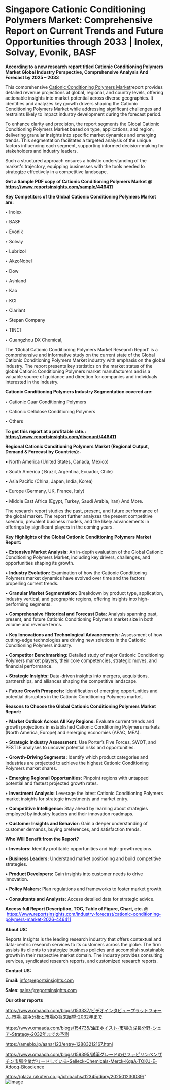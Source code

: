 # Singapore Cationic Conditioning Polymers Market: Comprehensive Report on Current Trends and Future Opportunities through 2033 | Inolex, Solvay, Evonik, BASF

<strong>According to a new research report titled Cationic Conditioning Polymers Market Global Industry Perspective, Comprehensive Analysis And Forecast by 2025 – 2033</strong>

This comprehensive <a href=https://www.reportsinsights.com/sample/446411>Cationic Conditioning Polymers Market</a>report provides detailed revenue projections at global, regional, and country levels, offering actionable insights into market potential across diverse geographies. It identifies and analyzes key growth drivers shaping the Cationic Conditioning Polymers Market while addressing significant challenges and restraints likely to impact industry development during the forecast period.

To enhance clarity and precision, the report segments the Global Cationic Conditioning Polymers Market based on type, applications, and region, delivering granular insights into specific market dynamics and emerging trends. This segmentation facilitates a targeted analysis of the unique factors influencing each segment, supporting informed decision-making for stakeholders and industry leaders.

Such a structured approach ensures a holistic understanding of the market's trajectory, equipping businesses with the tools needed to strategize effectively in a competitive landscape.

<strong>Get a Sample PDF copy of Cationic Conditioning Polymers Market </strong><strong>@<a href=https://www.reportsinsights.com/sample/446411 style=color:#0000ff;> https://www.reportsinsights.com/sample/446411</a></strong></font>

<strong>Key Competitors of the Global Cationic Conditioning Polymers Market are:</strong>

‣ Inolex

‣ BASF

‣ Evonik

‣ Solvay

‣ Lubrizol

‣ AkzoNobel

‣ Dow

‣ Ashland

‣ Kao

‣ KCI

‣ Clariant

‣ Stepan Company

‣ TINCI

‣ Guangzhou DX Chemical,

The ‘Global Cationic Conditioning Polymers Market Research Report’ is a comprehensive and informative study on the current state of the Global Cationic Conditioning Polymers Market industry with emphasis on the global industry. The report presents key statistics on the market status of the global Cationic Conditioning Polymers market manufacturers and is a valuable source of guidance and direction for companies and individuals interested in the industry.

<strong>Cationic Conditioning Polymers Industry Segmentation covered are:</strong>

‣ Cationic Guar Conditioning Polymers

‣ Cationic Cellulose Conditioning Polymers

‣ Others

<strong>To get this report at a profitable rate.: <a href=https://www.reportsinsights.com/discount/446411 style=color:#0000ff;>https://www.reportsinsights.com/discount/446411</a></strong></font>

<strong>Regional Cationic Conditioning Polymers Market (Regional Output, Demand &amp; Forecast by Countries):-</strong>

• North America (United States, Canada, Mexico)

• South America ( Brazil, Argentina, Ecuador, Chile)

• Asia Pacific (China, Japan, India, Korea)

• Europe (Germany, UK, France, Italy)

• Middle East Africa (Egypt, Turkey, Saudi Arabia, Iran) And More.

The research report studies the past, present, and future performance of the global market. The report further analyzes the present competitive scenario, prevalent business models, and the likely advancements in offerings by significant players in the coming years.

<strong>Key Highlights of the Global Cationic Conditioning Polymers Market Report:</strong>

• <strong>Extensive Market Analysis:</strong> An in-depth evaluation of the Global Cationic Conditioning Polymers Market, including key drivers, challenges, and opportunities shaping its growth.

• <strong>Industry Evolution:</strong> Examination of how the Cationic Conditioning Polymers market dynamics have evolved over time and the factors propelling current trends.

• <strong>Granular Market Segmentation:</strong> Breakdown by product type, application, industry vertical, and geographic regions, offering insights into high-performing segments.

• <strong>Comprehensive Historical and Forecast Data:</strong> Analysis spanning past, present, and future Cationic Conditioning Polymers market size in both volume and revenue terms.

• <strong>Key Innovations and Technological Advancements:</strong> Assessment of how cutting-edge technologies are driving new solutions in the Cationic Conditioning Polymers industry.

• <strong>Competitor Benchmarking:</strong> Detailed study of major Cationic Conditioning Polymers market players, their core competencies, strategic moves, and financial performance.

• <strong>Strategic Insights:</strong> Data-driven insights into mergers, acquisitions, partnerships, and alliances shaping the competitive landscape.

• <strong>Future Growth Prospects:</strong> Identification of emerging opportunities and potential disruptors in the Cationic Conditioning Polymers market.

<strong>Reasons to Choose the Global Cationic Conditioning Polymers Market Report:</strong>

• <strong>Market Outlook Across All Key Regions:</strong> Evaluate current trends and growth projections in established Cationic Conditioning Polymers markets (North America, Europe) and emerging economies (APAC, MEA).

• <strong>Strategic Industry Assessment:</strong> Use Porter’s Five Forces, SWOT, and PESTLE analyses to uncover potential risks and opportunities.

• <strong>Growth-Driving Segments:</strong> Identify which product categories and industries are projected to achieve the highest Cationic Conditioning Polymers market shares.

• <strong>Emerging Regional Opportunities:</strong> Pinpoint regions with untapped potential and fastest projected growth rates.

• <strong>Investment Analysis:</strong> Leverage the latest Cationic Conditioning Polymers market insights for strategic investments and market entry.

• <strong>Competitive Intelligence:</strong> Stay ahead by learning about strategies employed by industry leaders and their innovation roadmaps.

• <strong>Customer Insights and Behavior:</strong> Gain a deeper understanding of customer demands, buying preferences, and satisfaction trends.

<strong>Who Will Benefit from the Report?</strong>

• <strong>Investors:</strong> Identify profitable opportunities and high-growth regions.

• <strong>Business Leaders:</strong> Understand market positioning and build competitive strategies.

• <strong>Product Developers:</strong> Gain insights into customer needs to drive innovation.

• <strong>Policy Makers:</strong> Plan regulations and frameworks to foster market growth.

• <strong>Consultants and Analysts:</strong> Access detailed data for strategic advice.
</ul>
<strong>Access full Report Description, TOC, Table of Figure, Chart, etc. </strong>@  <a href=https://www.reportsinsights.com/industry-forecast/cationic-conditioning-polymers-market-2026-446411 style=color:#0000ff;>https://www.reportsinsights.com/industry-forecast/cationic-conditioning-polymers-market-2026-446411</a></font>

<strong><strong>About US</strong>:</strong>

Reports Insights is the leading research industry that offers contextual and data-centric research services to its customers across the globe. The firm assists its clients to strategize business policies and accomplish sustainable growth in their respective market domain. The industry provides consulting services, syndicated research reports, and customized research reports.

<strong>Contact US:</strong>

<p class=""""><b>Email:</b> <a href=mailto:info@reportsinsights.com>info@reportsinsights.com</a></p>
<p class=""""><b>Sales:</b> <a href=mailto:sales@reportsinsights.com>sales@reportsinsights.com</a></p>

<strong>Our other reports</strong>

<a href=https://www.omaada.com/blogs/153337/ビデオインタビュープラットフォーム-市場-競争分析と市場の将来展望-2032年まで>https://www.omaada.com/blogs/153337/ビデオインタビュープラットフォーム-市場-競争分析と市場の将来展望-2032年まで</a>

<a href=https://www.omaada.com/blogs/154735/油圧ホイスト-市場の成長分野-シェア-Strategy-2032年までの予測>https://www.omaada.com/blogs/154735/油圧ホイスト-市場の成長分野-シェア-Strategy-2032年までの予測</a>

<a href=https://ameblo.jp/aanar123/entry-12883212167.html>https://ameblo.jp/aanar123/entry-12883212167.html</a>

<a href=https://www.omaada.com/blogs/159395/試薬グレードのセファピリンベンザチン市場企業がリードしている-Selleck-Chemicals-Merck-KgaA-TOKU-E-Adooq-Bioscience>https://www.omaada.com/blogs/159395/試薬グレードのセファピリンベンザチン市場企業がリードしている-Selleck-Chemicals-Merck-KgaA-TOKU-E-Adooq-Bioscience</a>

<a href=https://plaza.rakuten.co.jp/ichibachsa12345/diary/202501230039/>https://plaza.rakuten.co.jp/ichibachsa12345/diary/202501230039/</a>"
![image](https://github.com/user-attachments/assets/e055e124-064b-404a-9902-49063a8972ca)
